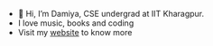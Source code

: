 - 👋 Hi, I’m Damiya, CSE undergrad at IIT Kharagpur.
- I love music, books and coding
- Visit my [website](https://dami-18.github.io/my_website/) to know more
<!---
Dami-18/Dami-18 is a ✨ special ✨ repository because its `README.md` (this file) appears on your GitHub profile.
You can click the Preview link to take a look at your changes.
--->
